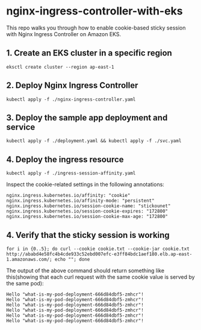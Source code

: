 # nginx-ingress-controller-with-eks
This repo walks you through how to enable cookie-based sticky session with Nginx Ingress Controller on Amazon EKS.


## 1. Create an EKS cluster in a specific region
```
eksctl create cluster --region ap-east-1
```

## 2. Deploy Nginx Ingress Controller 
```
kubectl apply -f ./nginx-ingress-controller.yaml
```

## 3. Deploy the sample app deployment and service
```
kubectl apply -f ./deployment.yaml && kubectl apply -f ./svc.yaml
```

## 4. Deploy the ingress resource

```
kubectl apply -f ./ingress-session-affinity.yaml
```

Inspect the cookie-related settings in the following annotations:

```
nginx.ingress.kubernetes.io/affinity: "cookie"
nginx.ingress.kubernetes.io/affinity-mode: "persistent"
nginx.ingress.kubernetes.io/session-cookie-name: "stickounet"
nginx.ingress.kubernetes.io/session-cookie-expires: "172800"
nginx.ingress.kubernetes.io/session-cookie-max-age: "172800"
```

## 4. Verify that the sticky session is working
```
for i in {0..5}; do curl --cookie cookie.txt --cookie-jar cookie.txt http://ababd4e58fc4b4cde933c52ebd007efc-e3ff84bdc1aef180.elb.ap-east-1.amazonaws.com/; echo ""; done
```

The output of the above command should return something like this(showing that each curl request with the same cookie value is served by the same pod): 
```
Hello "what-is-my-pod-deployment-666d84dbf5-zmhcr"!
Hello "what-is-my-pod-deployment-666d84dbf5-zmhcr"!
Hello "what-is-my-pod-deployment-666d84dbf5-zmhcr"!
Hello "what-is-my-pod-deployment-666d84dbf5-zmhcr"!
Hello "what-is-my-pod-deployment-666d84dbf5-zmhcr"!
Hello "what-is-my-pod-deployment-666d84dbf5-zmhcr"!
```
